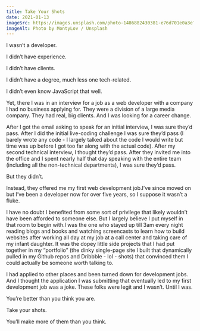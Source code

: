 ```yaml
---
title: Take Your Shots
date: 2021-01-13
imageSrc: https://images.unsplash.com/photo-1486882430381-e76d701e0a3e?crop=entropy&cs=tinysrgb&fit=max&fm=jpg&ixid=MnwxMTc3M3wwfDF8c2VhcmNofDI0fHxiYXNrZXRiYWxsJTIwaG9vcHxlbnwwfHx8fDE2NjQ0OTg3NDc&ixlib=rb-1.2.1
imageAlt: Photo by MontyLov / Unsplash
---
```


I wasn’t a developer.

I didn’t have experience.

I didn’t have clients.

I didn’t have a degree, much less one tech-related.

I didn’t even know JavaScript that well.

Yet, there I was in an interview for a job as a web developer with a company  I had no business applying for. They were a division of a large media  company. They had real, big clients. And I was looking for a career  change.

After I got the email asking to speak for an initial  interview, I was sure they’d pass. After I did the initial live-coding  challenge I was sure they’d pass (I barely wrote any code - I largely  talked about the code I would write but time was up before I  got too far along with the actual code). After my second technical  interview, I thought they’d pass. After they invited me into the office  and I spent nearly half that day speaking with the entire team  (including all the non-technical departments), I was sure they’d pass.

But they didn’t.

Instead, they offered me my first web development job.I’ve since moved on but I’ve been a developer now for over five years, so I suppose it wasn’t a fluke.

I  have no doubt I benefited from some sort of privilege that likely  wouldn’t have been afforded to someone else. But I largely believe I put  myself in that room to begin with.I was the one who stayed up  till 3am every night reading blogs and books and watching screencasts to  learn how to build websites after working all day at my job at a call  center and taking care of my infant daughter. It was the dopey little  side projects that I had put together in my “portfolio” (the dinky  single-page site I built that dynamically pulled in my Github repos and  Dribbble - lol - shots) that convinced them I could actually be someone  worth talking to.

I had applied to other places and been turned  down for development jobs. And I thought the application I was  submitting that eventually led to my first development job was a joke.  These folks were legit and I wasn’t. Until I was.

You’re better than you think you are.

Take your shots.

You’ll make more of them than you think.